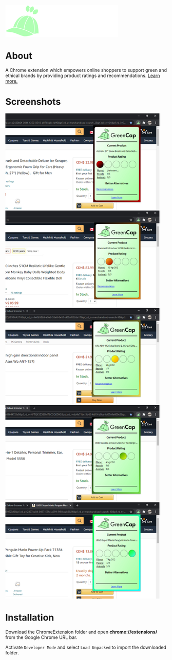 <img src="https://github.com/hamza-dugmag/green-cap/blob/main/ChromeExtension/img/whitelogo.png?raw=true" height="100" width="auto">
<!-- ![GreenCap Logo](https://github.com/hamza-dugmag/green-cap/blob/main/ChromeExtension/img/logo.png?raw=true) -->

# About
A Chrome extension which empowers online shoppers to support green and ethical brands by providing product ratings and recommendations. [Learn more.](https://hamzadugmag.com/files/Hamza_Dugmag_GreenCap_Pitch.pdf)

# Screenshots
<img src="https://github.com/hamza-dugmag/green-cap/blob/main/Screenshots/ss1.jpg?raw=true" height="300" width="auto">
<img src="https://github.com/hamza-dugmag/green-cap/blob/main/Screenshots/ss2.jpg?raw=true" height="300" width="auto">
<img src="https://github.com/hamza-dugmag/green-cap/blob/main/Screenshots/ss3.jpg?raw=true" height="300" width="auto">
<img src="https://github.com/hamza-dugmag/green-cap/blob/main/Screenshots/ss4.jpg?raw=true" height="300" width="auto">
<img src="https://github.com/hamza-dugmag/green-cap/blob/main/Screenshots/ss5.jpg?raw=true" height="300" width="auto">

# Installation
Download the ChromeExtension folder and open **chrome://extensions/** from the Google Chrome URL bar.

Activate `Developer Mode` and select `Load Unpacked` to import the downloaded folder.

